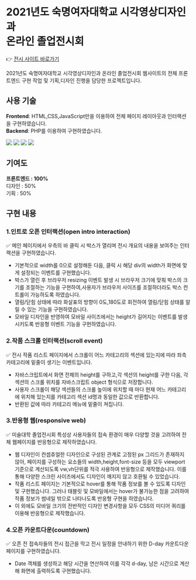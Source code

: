 # 2021년도 숙명여자대학교 시각영상디자인과<br>온라인 졸업전시회
👉 [전시 사이트 바로가기](http://smvdgradshow.com/2021)
<p>2021년도 숙명여자대학교 시각영상디자인과 온라인 졸업전시회 웹사이트의 전체 프론트엔드 구현 작업 및 기획,디자인 진행을 담당한 프로젝트입니다.</p>

## 사용 기술
<b>Frontend</b>: HTML,CSS,JavaScript만을 이용하여 전체 페이지 레이아웃과 인터랙션을 구현하였습니다.<br>
<b>Backend</b>: PHP를 이용하여 구현하였습니다.<br>
<div>
  <img src="https://img.shields.io/badge/HTML-E34F26?style=flat-square&logo=HTML5&logoColor=white"/>
  <img src="https://img.shields.io/badge/CSS-1572B6?style=flat-square&logo=CSS3&logoColor=white"/>
  <img src="https://img.shields.io/badge/Javascript-F7DF1E?style=flat-square&logo=JAVASCRIPT&logoColor=white"/>
  <img src="https://img.shields.io/badge/PHP-1572B6?style=flat-square&logo=PHP&logoColor=white"/>
</div>

## 기여도
<b>프론트엔드 : 100%</b><br>
디자인 : 50%<br>
기획 : 50%

## 구현 내용
### 1.인트로 오픈 인터랙션(open intro interaction)
✅ 메인 페이지에서 우측의 바 클릭 시 박스가 열리며 전시 개요의 내용을 보여주는 인터랙션을 구현하였습니다.
- 기본적으로 width를 0으로 설정해둔 다음, 클릭 시 해당 div의 width가 화면에 맞게 설정되는 이벤트를 구현했습니다.
- 박스가 열린 후 브라우저 resizing 이벤트 발생 시 브라우저 크기에 맞춰 박스의 크기를 조절하는 기능을 구현하여,사용자가 브라우저 사이즈를 조절하더라도 박스 컨트롤이 가능하도록 하였습니다.
- 열림/닫힘 상태에 따라 화살표의 방향이 0도,180도로 회전하여 열림/닫힘 상태를 알릴 수 있는 기능을 구현하였습니다.
- 모바일 디자인을 반영하여 모바일 사이즈에서는 height가 길어지는 이벤트를 발생시키도록 반응형 이벤트 기능을 구현하였습니다.

### 2.작품 스크롤 인터랙션(scroll event)
✅ 전시 작품 리스트 페이지에서 스크롤이 어느 카테고리의 섹션에 있는지에 따라 좌측 카테고리에 밑줄이 생기는 이벤트입니다.
- 자바스크립트에서 화면 전체의 height를 구하고,각 섹션의 height를 구한 다음, 각 섹션의 스크롤 위치를 자바스크립트 object 형식으로 저장합니다. 
- 사용자 스크롤이 해당 섹션들의 스크롤 높이에 위치할 때 마다 현재 어느 카테고리에 위치해 있는지를 카테고리 섹션 id명과 동일한 값으로 반환합니다.
- 반환된 값에 따라 카테고리 메뉴에 밑줄이 쳐집니다.</p>

### 3.반응형 웹(responsive web)
✅ 미술대학 졸업전시회 특성상 사용자들의 접속 환경이 매우 다양할 것을 고려하여 전체 웹페이지를 반응형으로 제작하였습니다.
- 웹 디자인이 컨셉츄얼한 디자인으로 구성된 관계로 고정된 px 그리드가 존재하지 않아, 페이지를 구성하는 요소들의 width,height,font-size 등을 모두 viewport 기준으로 계산되도록 vw,vh단위를 적극 사용하여 반응형으로 제작했습니다. 이를 통해 다양한 스크린 사이즈에서도 디자인이 깨지지 않고 호환될 수 있었습니다.  
- 작품 리스트 페이지는 기본적으로 hover를 통해 작품 정보를 볼 수 있도록 디자인 및 구현했습니다. 그러나 태블릿 및 모바일에서는 hover가 불가능한 점을 고려하여 작품 정보가 썸네일 밖으로 나타나도록 반응형 구현을 하였습니다.
- 이 외에도 모바일 크기의 전반적인 디자인 변경사항을 모두 CSS의 미디어 쿼리를 이용해 반응형으로 제작했습니다.

### 4.오픈 카운트다운(countdown)
✅ 오픈 전 접속자들의 전시 접근을 막고 전시 일정을 안내하기 위한 D-day 카운트다운 페이지를 구현하였습니다.
- Date 객체를 생성하고 해당 시간을 연산하여 이를 각각 d-day, 남은 시간으로 계산해 화면에 출력하도록 구현했습니다.

